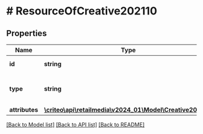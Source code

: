 # # ResourceOfCreative202110

## Properties

Name | Type | Description | Notes
------------ | ------------- | ------------- | -------------
**id** | **string** | Id of the entity | [optional]
**type** | **string** | Canonical type name of the entity | [optional]
**attributes** | [**\criteo\api\retailmedia\v2024_01\Model\Creative202110**](Creative202110.md) |  | [optional]

[[Back to Model list]](../../README.md#models) [[Back to API list]](../../README.md#endpoints) [[Back to README]](../../README.md)
